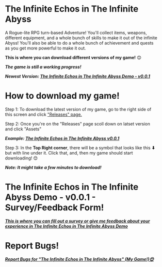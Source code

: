 # The Infinite Echos in The Infinite Abyss
A Rogue-lite RPG turn-based Adventure! You'll collect items, weapons, different equipment, and a whole bunch of skills to make it out of the infinite Abyss! You'll also be able to do a whole bunch of achievement and quests as you get more powerful to make it out.

<b>This is where you can download different versions of my game!</b> 😊

<b><i>The game is still a working progress!</i></b>

<b><i>Newest Version: [The Infinite Echos in The Infinite Abyss Demo - v0.0.1](https://github.com/CleverFox64/Versions-of-The-Crystals/releases/tag/v0.0.5)</i></b>

# How to download my game!

Step 1: To download the latest version of my game, go to the right side of this screen and click ["Releases" page.](https://github.com/CleverFox64/Versions-of-The-Crystals/releases)

Step 2: Once you're on the "Releases" page scoll down on latset version and click "Assets"


<b><i>Example: [The Infinite Echos in The Infinite Abyss v0.0.1](https://github.com/CleverFox64/Versions-of-The-Crystals/releases/tag/v0.0.5)</i></b>

Step 3: In the <b>Top Right corner</b>, there will be a symbol that looks like this <b>⬇</b> but with line under it. Click that, and, then my game should start downloading! 😊

<b><i>Note: It might take a few minutes to download!</i></b>

# The Infinite Echos in The Infinite Abyss Demo - v0.0.1 - Survey/Feedback Form!
<b><i>[This is where you can fill out a survey or give me feedback about your experience in The Infinite Echos in The Infinite Abyss Demo](...)</i></b>

# Report Bugs!
<b><i>[Report Bugs for "The Infinite Echos in The Infinite Abyss" (My Game!)😊](...)</i></b>
